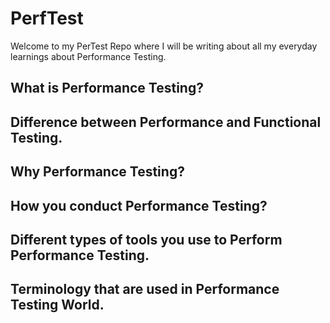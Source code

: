 # PerfTest

Welcome to my PerTest Repo where I will be writing about all my everyday learnings about Performance Testing.

## What is Performance Testing?

## Difference between Performance and Functional Testing.

## Why Performance Testing?

## How you conduct Performance Testing?

## Different types of tools you use to Perform Performance Testing.

## Terminology that are used in Performance Testing World.



